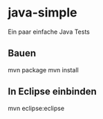 java-simple
===========

Ein paar einfache Java Tests

Bauen
-----
mvn package
mvn install

In Eclipse einbinden
--------------------
mvn eclipse:eclipse

